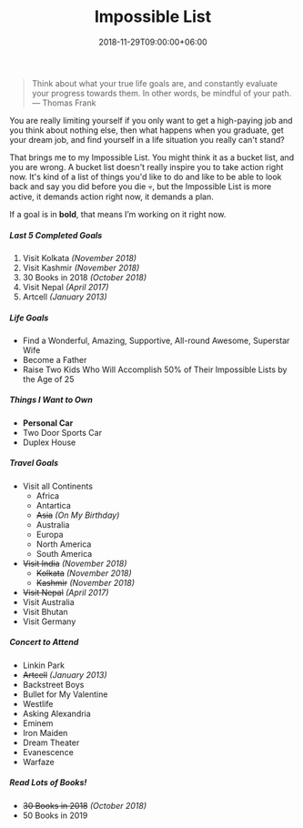 ﻿---
title: Impossible List
date: 2018-11-29T09:00:00+06:00
lastmod: 2018-11-29T09:00:00+06:00
description: It’s Kind of Fun to do the Impossible!
slug: impossible-list
menu:
  - main
  - sidebar
weight: -220
comments: false
---
> Think about what your true life goals are, and constantly evaluate your progress towards them. In other words, be mindful of your path.
> — Thomas Frank

You are really limiting yourself if you only want to get a high-paying job and you think about nothing else, then what happens when you graduate, get your dream job, and find yourself in a life situation you really can't stand?

That brings me to my Impossible List. You might think it as a bucket list, and you are wrong. A bucket list doesn't really inspire you to take action right now. It's kind of a list of things you'd like to do and like to be able to look back and say you did before you die :skull:, but the Impossible List is more active, it demands action right now, it demands a plan.

If a goal is in **bold**, that means I’m working on it right now.

##### Last 5 Completed Goals
1. Visit Kolkata _(November 2018)_
2. Visit Kashmir _(November 2018)_
3. 30 Books in 2018 _(October 2018)_
4. Visit Nepal _(April 2017)_
5. Artcell _(January 2013)_

##### Life Goals
- Find a Wonderful, Amazing, Supportive, All-round Awesome, Superstar Wife
- Become a Father
- Raise Two Kids Who Will Accomplish 50% of Their Impossible Lists by the Age of 25

##### Things I Want to Own
- **Personal Car**
- Two Door Sports Car
- Duplex House

##### Travel Goals
- Visit all Continents
  - Africa
  - Antartica
  - ~~Asia~~ _(On My Birthday)_
  - Australia
  - Europa
  - North America
  - South America
- ~~Visit India~~ _(November 2018)_
  - ~~Kolkata~~ _(November 2018)_
  - ~~Kashmir~~ _(November 2018)_
- ~~Visit Nepal~~ _(April 2017)_
- Visit Australia
- Visit Bhutan
- Visit Germany

##### Concert to Attend
- Linkin Park
- ~~Artcell~~ _(January 2013)_
- Backstreet Boys
- Bullet for My Valentine
- Westlife
- Asking Alexandria
- Eminem
- Iron Maiden
- Dream Theater
- Evanescence
- Warfaze

##### Read Lots of Books!
- ~~30 Books in 2018~~ _(October 2018)_
- 50 Books in 2019
